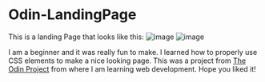# Odin-LandingPage
This is a landing Page that looks like this:
![image](https://github.com/SamyakMahajan/Odin-LandingPage/assets/118765670/0efdd28e-bfe4-433a-a05d-c04a896b0ba6)
![image](https://github.com/SamyakMahajan/Odin-LandingPage/assets/118765670/9cf55a36-4f15-4dc7-9579-1f47e52ae6cc)

I am a beginner and it was really fun to make. I learned how to properly use CSS elements to make a nice looking page.
This was a project from [The Odin Project](https://www.theodinproject.com/dashboard) from where I am learning web development.
Hope you liked it!
